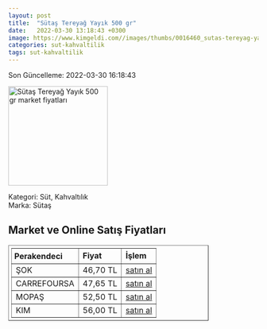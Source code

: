 ```yaml
---
layout: post
title:  "Sütaş Tereyağ Yayık 500 gr"
date:   2022-03-30 13:18:43 +0300
image: https://www.kimgeldi.com//images/thumbs/0016460_sutas-tereyag-yayik-500-gr-_510.jpeg
categories: sut-kahvaltilik
tags: sut-kahvaltilik
---
```


Son Güncelleme: 2022-03-30 16:18:43

<img src="https://www.kimgeldi.com//images/thumbs/0016460_sutas-tereyag-yayik-500-gr-_510.jpeg" width="200" alt="Sütaş Tereyağ Yayık 500 gr market fiyatları" />

Kategori: Süt, Kahvaltılık
<br />
Marka: Sütaş

<h2>Market ve Online Satış Fiyatları</h2>

<table border="1" style="padding: 5px;width:80%;">
  <tr>
    <td style="padding: 5px;"><strong>Perakendeci</strong></td>
    <td><strong>Fiyat</strong></td>
    <td><strong>İşlem</strong></td>
  </tr>
  <tr>
              <td title="Şok">ŞOK</td>
              <td>46,70 TL</td>
              <td><a title="Şok" target="_blank" href="https://www.sokmarket.com.tr/geleneksel-tereyag-500-gr-p-3601/">satın al</a></td>
            </tr><tr>
              <td title="CarrefourSA">CARREFOURSA</td>
              <td>47,65 TL</td>
              <td><a title="CarrefourSA" target="_blank" href="https://www.carrefoursa.com/sutas-yayik-tereyagi-500-g-p-30076795">satın al</a></td>
            </tr><tr>
              <td title="Mopaş">MOPAŞ</td>
              <td>52,50 TL</td>
              <td><a title="Mopaş" target="_blank" href="https://www.mopas.com.tr/sutas-yayik-tereyag-500-gr/p/824">satın al</a></td>
            </tr><tr>
              <td title="Kim">KIM</td>
              <td>56,00 TL</td>
              <td><a title="Kim" target="_blank" href="https://www.kimgeldi.com/sutas-tereyag-yayik-500-gr">satın al</a></td>
            </tr>
</table>
